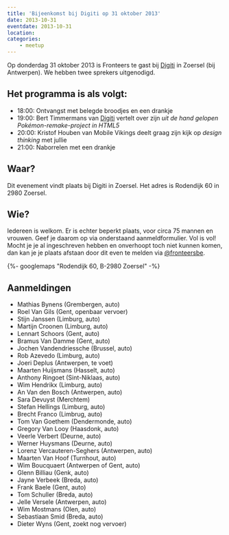 ```yaml
---
title: 'Bijeenkomst bij Digiti op 31 oktober 2013'
date: 2013-10-31
eventdate: 2013-10-31
location:
categories:
    - meetup
---
```


Op donderdag 31 oktober 2013 is Fronteers te gast bij [Digiti](http://www.digiti.be) in Zoersel (bij Antwerpen). We hebben twee sprekers uitgenodigd.

## Het programma is als volgt:

-   18:00: Ontvangst met belegde broodjes en een drankje
-   19:00: Bert Timmermans van [Digiti](http://www.digiti.be) vertelt over zijn _uit de hand gelopen Pokémon-remake-project in HTML5_
-   20:00: Kristof Houben van Mobile Vikings deelt graag zijn kijk op _design thinking_ met jullie
-   21:00: Naborrelen met een drankje

## Waar?

Dit evenement vindt plaats bij Digiti in Zoersel. Het adres is Rodendijk 60 in 2980 Zoersel.

## Wie?

Iedereen is welkom. Er is echter beperkt plaats, voor circa 75 mannen en vrouwen. Geef je daarom op via onderstaand aanmeldformulier. Vol is vol! Mocht je je al ingeschreven hebben en onverhoopt toch niet kunnen komen, dan kan je je plaats afstaan door dit even te melden via [@fronteersbe](https://twitter.com/fronteersbe).

{%- googlemaps "Rodendijk 60, B-2980 Zoersel" -%}

## Aanmeldingen

-   Mathias Bynens (Grembergen, auto)
-   Roel Van Gils (Gent, openbaar vervoer)
-   Stijn Janssen (Limburg, auto)
-   Martijn Croonen (Limburg, auto)
-   Lennart Schoors (Gent, auto)
-   Bramus Van Damme (Gent, auto)
-   Jochen Vandendriessche (Brussel, auto)
-   Rob Azevedo (Limburg, auto)
-   Joeri Deplus (Antwerpen, te voet)
-   Maarten Huijsmans (Hasselt, auto)
-   Anthony Ringoet (Sint-Niklaas, auto)
-   Wim Hendrikx (Limburg, auto)
-   An Van den Bosch (Antwerpen, auto)
-   Sara Devuyst (Merchtem)
-   Stefan Hellings (Limburg, auto)
-   Brecht Franco (Limbrug, auto)
-   Tom Van Goethem (Dendermonde, auto)
-   Gregory Van Looy (Haasdonk, auto)
-   Veerle Verbert (Deurne, auto)
-   Werner Huysmans (Deurne, auto)
-   Lorenz Vercauteren-Seghers (Antwerpen, auto)
-   Maarten Van Hoof (Turnhout, auto)
-   Wim Boucquaert (Antwerpen of Gent, auto)
-   Glenn Billiau (Genk, auto)
-   Jayne Verbeek (Breda, auto)
-   Frank Baele (Gent, auto)
-   Tom Schuller (Breda, auto)
-   Jelle Versele (Antwerpen, auto)
-   Wim Mostmans (Olen, auto)
-   Sebastiaan Smid (Breda, auto)
-   Dieter Wyns (Gent, zoekt nog vervoer)
